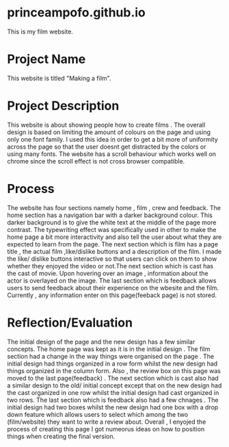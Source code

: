 # princeampofo.github.io
This is my film website.

# Project Name
This website is titled "Making a film".

# Project Description 

This website is about showing people how to create films . The overall design is based on limiting the amount of colours on the page and using only one font family. I used this idea in order to get a bit more of uniformity across the page so that the user doesnt get distracted by the colors or using many fonts. The website has a scroll  behaviour which works well on chrome since the scroll effect is not cross browser compatible.

# Process 

The website has four sections namely home , film , crew and feedback. The home section has a navigation bar with a darker background colour. This darker background is to give the white text at the middle of the page more contrast. The typewriting effect was specifically used in other to make the home page a bit more interactivity and also tell the user about what they are expected to learn from the page. The next section which is film has a page title , the actual film ,like/dislike buttons and a description of the film. I made the like/ dislike buttons interactive so that users can click on them to show whether they enjoyed the video or not.The next section which is cast has the cast of movie. Upon hovering over an image , information about the actor is overlayed on the image. The last section which is feedback allows users to send feedback about their experience on the wbesite and the film. Currently , any information enter on this page(feeback page) is not stored.

# Reflection/Evaluation

The initial design of the page and the new design has a few similar concepts. The home page was kept as it is in the initial design . The film section had a change in the way things were organised on the page . The initial design had things organized in a row form whilst the new design had things organized in the column form. Also , the review box on this page was moved to the last page(feedback) . The next section which is cast also had a similar design to the old/ initial concept except that on the new design had the cast organized in one row whilst the initial design had cast organized in two rows. The last section which is feedback also had a few chnages . The initial design had two boxes whilst the new design had one box with a drop down feature which allows users to select which among the two (film/website) they want to write a review about. Overall , I enyojed the process of creating this page I got numeorus ideas on how to position things when creating the final version.

